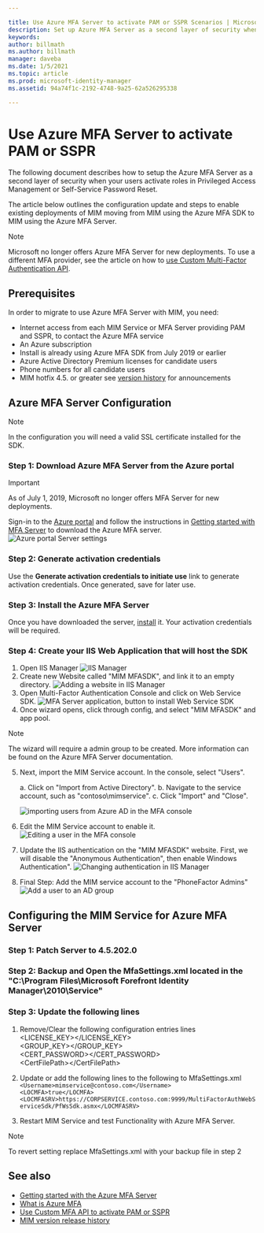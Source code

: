 ```yaml
---

title: Use Azure MFA Server to activate PAM or SSPR Scenarios | Microsoft Docs
description: Set up Azure MFA Server as a second layer of security when your users activate roles in Privileged Access Management and Self Service Password Reset.
keywords:
author: billmath
ms.author: billmath
manager: daveba
ms.date: 1/5/2021
ms.topic: article
ms.prod: microsoft-identity-manager
ms.assetid: 94a74f1c-2192-4748-9a25-62a526295338

---
```

# Use Azure MFA Server to activate PAM or SSPR
The following document describes how to setup the Azure MFA Server as a second layer of security when your users activate roles in Privileged Access Management or Self-Service Password Reset.

The article below outlines the configuration update and steps to enable existing deployments of MIM moving from MIM using the Azure MFA SDK to MIM using the Azure MFA Server.

> [!NOTE]
> Microsoft no longer offers Azure MFA Server for new deployments. To use a different MFA provider, see the article on how to [use Custom Multi-Factor Authentication API](Working-with-custommfaserver-for-mim.md).

## Prerequisites

In order to migrate to use Azure MFA Server with MIM, you need:

- Internet access from each MIM Service or MFA Server providing PAM and SSPR, to contact the Azure MFA service
- An Azure subscription
- Install is already using Azure MFA SDK from July 2019 or earlier
- Azure Active Directory Premium licenses for candidate users
- Phone numbers for all candidate users
- MIM hotfix 4.5. or greater see [version history](./reference/version-history.md) for announcements

## Azure MFA Server Configuration
> [!NOTE] 
> In the configuration you will need a valid SSL certificate installed for the SDK. 

### Step 1: Download Azure MFA Server from the Azure portal

> [!IMPORTANT]
> As of July 1, 2019, Microsoft no longer offers MFA Server for new deployments.

Sign-in to the [Azure portal](https://portal.azure.com/) and follow the instructions in [Getting started with MFA Server](/azure/active-directory/authentication/howto-mfaserver-deploy) to download the Azure MFA server.
![Azure portal Server settings](/azure/active-directory/authentication/media/howto-mfaserver-deploy/downloadportal.png)

### Step 2: Generate activation credentials
Use the **Generate activation credentials to initiate use** link to generate activation credentials. Once generated, save for later use.

### Step 3: Install the Azure MFA Server
Once you have downloaded the server, [install](https://docs.microsoft.com/azure/active-directory/authentication/howto-mfaserver-deploy#install-and-configure-the-mfa-server) it.  Your activation credentials will be required.

### Step 4: Create your IIS Web Application that will host the SDK
1. Open IIS Manager
![IIS Manager](media/working-with-mfaserver-for-mim/working-with-mfaserver-for-mim_iis.PNG)
2.  Create new Website called "MIM MFASDK", and link it to an empty directory.
![Adding a website in IIS Manager](media/working-with-mfaserver-for-mim/working-with-mfaserver-for-mim_sdkweb.PNG)
3. Open Multi-Factor Authentication Console and click on Web Service SDK.
![MFA Server application, button to install Web Service SDK](media/working-with-mfaserver-for-mim/working-with-mfaserver-for-mim_sdkinstall.PNG)
4. Once wizard opens, click through config, and select "MIM MFASDK" and app pool.

> [!NOTE] 
> The wizard will require a admin group to be created. More information can be found on the Azure MFA Server documentation.

5. Next, import the MIM Service account. In the console, select "Users".

    a. Click on "Import from Active Directory".
    b. Navigate to the service account, such as "contoso\mimservice".
    c. Click "Import" and "Close".

   ![importing users from Azure AD in the MFA console](media/working-with-mfaserver-for-mim/working-with-mfaserver-for-mim_importmimserviceaccount.PNG)
6. Edit the MIM Service account to enable it.
![Editing a user in the MFA console](media/working-with-mfaserver-for-mim/working-with-mfaserver-for-mim_enableserviceaccount.PNG)
1. Update the IIS authentication on the "MIM MFASDK" website. First, we will disable the "Anonymous Authentication", then enable Windows Authentication".
![Changing authentication in IIS Manager](media/working-with-mfaserver-for-mim/working-with-mfaserver-for-mim_iisconfig.PNG)
1. Final Step: Add the MIM service account to the "PhoneFactor Admins"
![Add a user to an AD group](media/working-with-mfaserver-for-mim/working-with-mfaserver-for-mim_addservicetomfaadmin.PNG)

## Configuring the MIM Service for Azure MFA Server

### Step 1: Patch Server to 4.5.202.0
 
### Step 2: Backup and Open the MfaSettings.xml located in the "C:\Program Files\Microsoft Forefront Identity Manager\2010\Service"

### Step 3: Update the following lines
1. Remove/Clear the following configuration entries lines <br>
<LICENSE_KEY></LICENSE_KEY><br>
<GROUP_KEY></GROUP_KEY><br>
<CERT_PASSWORD></CERT_PASSWORD><br>
\<CertFilePath\>\</CertFilePath\><br>

2. Update or add the following lines to the following to MfaSettings.xml <br>
`<Username>mimservice@contoso.com</Username>` <br>
`<LOCMFA>true</LOCMFA>`<br>
`<LOCMFASRV>https://CORPSERVICE.contoso.com:9999/MultiFactorAuthWebServiceSdk/PfWsSdk.asmx</LOCMFASRV>`

3. Restart MIM Service and test Functionality with Azure MFA Server.

> [!NOTE] 
> To revert setting replace MfaSettings.xml with your backup file in step 2


## See also

-    [Getting started with the Azure MFA Server](https://docs.microsoft.com/azure/active-directory/authentication/howto-mfaserver-deploy)
- [What is Azure MFA](https://docs.microsoft.com/azure/multi-factor-authentication/multi-factor-authentication)
- [Use Custom MFA API to activate PAM or SSPR](Working-with-custommfaserver-for-mim.md)
- [MIM version release history](./reference/version-history.md)
